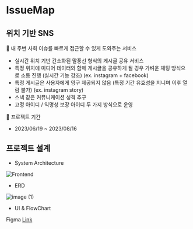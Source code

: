 # IssueMap

## 위치 기반 SNS

📌 내 주변 사회 이슈를 빠르게 접근할 수 있게 도와주는 서비스

- 실시간 위치 기반 간소화된 말풍선 형식의 게시글 공유 서비스
- 특정 위치에 미디어 데이터와 함께 게시글을 공유하게 될 경우 가벼운 채팅 방식으로 소통 진행 (실시간 기능 강조) (ex. instagram + facebook)
- 특정 게시글은 사용자에게 영구 제공되지 않음 (특정 기간 유효성을 지니며 이후 열람 불가) (ex. instagram story)
- 스낵 같은 커뮤니케이션 성격 추구
- 고정 아이디 / 익명성 보장 아이디 두 가지 방식으로 운영

📅 프로젝트 기간
- 2023/06/19 ~ 2023/08/16

## 프로젝트 설계
- System Architecture

![Frontend](https://github.com/user-attachments/assets/4db2a883-61e7-48b0-b63e-bac596d011b2)
- ERD

![image (1)](https://github.com/user-attachments/assets/c052b7dc-cd85-4d46-bc54-61d65881aa44)
- UI & FlowChart

Figma [Link](https://www.figma.com/design/3intw018fJlvHekP4CUOO4/ISSUEMAP?node-id=1-2&node-type=canvas&t=n8xJVNIi86sA2aMR-0)

